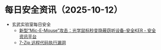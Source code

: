 # 每日安全资讯（2025-10-12）

- 玄武实验室每日安全
  - [新型“Mic-E-Mouse”攻击：光学鼠标秒变隐蔽窃听设备-安全KER - 安全资讯平台](https://www.anquanke.com/post/id/312479)
  - [7-Zip 远程代码执行漏洞](https://sectoday.tencent.com/event/bAIR1JkBDgvMcds_TClx)
